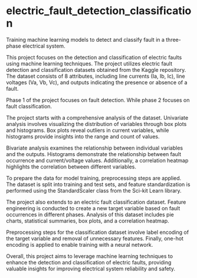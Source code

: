 # electric_fault_detection_classification
Training machine learning models to detect and classify fault in a three-phase electrical system.

This project focuses on the detection and classification of electric faults using machine learning techniques. The project utilizes electric fault detection and classification datasets obtained from the Kaggle repository. The dataset consists of 8 attributes, including line currents (Ia, Ib, Ic), line voltages (Va, Vb, Vc), and outputs indicating the presence or absence of a fault.

Phase 1 of the project focuses on fault detection. While phase 2 focuses on fault classification.

The project starts with a comprehensive analysis of the dataset. Univariate analysis involves visualizing the distribution of variables through box plots and histograms. Box plots reveal outliers in current variables, while histograms provide insights into the range and count of values.

Bivariate analysis examines the relationship between individual variables and the outputs. Histograms demonstrate the relationship between fault occurrence and current/voltage values. Additionally, a correlation heatmap highlights the correlation between different variables.

To prepare the data for model training, preprocessing steps are applied. The dataset is split into training and test sets, and feature standardization is performed using the StandardScaler class from the Sci-kit Learn library.

The project also extends to an electric fault classification dataset. Feature engineering is conducted to create a new target variable based on fault occurrences in different phases. Analysis of this dataset includes pie charts, statistical summaries, box plots, and a correlation heatmap.

Preprocessing steps for the classification dataset involve label encoding of the target variable and removal of unnecessary features. Finally, one-hot encoding is applied to enable training with a neural network.

Overall, this project aims to leverage machine learning techniques to enhance the detection and classification of electric faults, providing valuable insights for improving electrical system reliability and safety.
